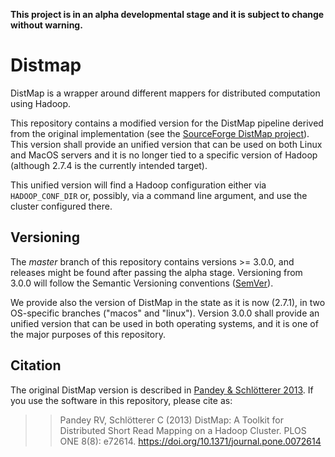 __This project is in an alpha developmental stage and it is subject to change without warning.__

# Distmap

DistMap is a wrapper around different mappers for distributed computation using Hadoop.

This repository contains a modified version for the DistMap pipeline derived from the original
implementation (see the [SourceForge DistMap project](https://sourceforge.net/projects/distmap/)).
This version shall provide an unified version that can be used on both Linux and MacOS servers
and it is no longer tied to a specific version of Hadoop (although 2.7.4 is the currently intended target).

This unified version will find a Hadoop configuration either via `HADOOP_CONF_DIR` or, possibly,
via a command line argument, and use the cluster configured there.


## Versioning

The _master_ branch of this repository contains versions >= 3.0.0, and releases might be found after
passing the alpha stage. Versioning from 3.0.0 will follow the Semantic Versioning conventions
([SemVer](https://semver.org/)).

We provide also the version of DistMap in the state as it is now (2.7.1), in two OS-specific branches
("macos" and "linux"). Version 3.0.0 shall provide an unified version that can be used in both
operating systems, and it is one of the major purposes of this repository.


## Citation

The original DistMap version is described in [Pandey & Schlötterer 2013](http://journals.plos.org/plosone/article?id=10.1371/journal.pone.0072614).
If you use the software in this repository, please cite as:

>> Pandey RV, Schlötterer C (2013) DistMap: A Toolkit for Distributed Short Read Mapping on a Hadoop Cluster. PLOS ONE 8(8): e72614. https://doi.org/10.1371/journal.pone.0072614
